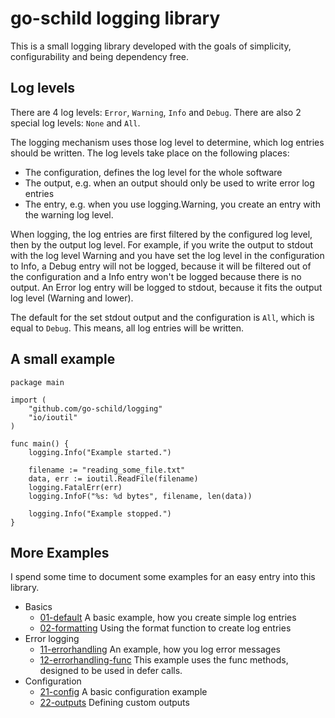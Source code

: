 # go-schild logging library

This is a small logging library developed with the goals of simplicity, configurability and being dependency free.

## Log levels

There are 4 log levels: `Error`, `Warning`, `Info` and `Debug`.
There are also 2 special log levels: `None` and `All`.

The logging mechanism uses those log level to determine, which log entries should be written.
The log levels take place on the following places:

- The configuration, defines the log level for the whole software
- The output, e.g. when an output should only be used to write error log entries
- The entry, e.g. when you use logging.Warning, you create an entry with the warning log level.

When logging, the log entries are first filtered by the configured log level, then by the output log level.
For example, if you write the output to stdout with the log level Warning and you have set the log level in the
configuration to Info, a Debug entry will not be logged, because it will be filtered out of the configuration and
a Info entry won't be logged because there is no output. An Error log entry will be logged to stdout, because it
fits the output log level (Warning and lower).

The default for the set stdout output and the configuration is `All`, which is equal to `Debug`.
This means, all log entries will be written.

## A small example

    package main
    
    import (
        "github.com/go-schild/logging"
        "io/ioutil"
    )
    
    func main() {
        logging.Info("Example started.")
    
        filename := "reading_some_file.txt"
        data, err := ioutil.ReadFile(filename)
        logging.FatalErr(err)
        logging.InfoF("%s: %d bytes", filename, len(data))
        
        logging.Info("Example stopped.")
    }

## More Examples

I spend some time to document some examples for an easy entry into this library.

- Basics
    - [01-default](/go-schild/logging/blob/master/examples/01-default/main.go)
        A basic example, how you create simple log entries
    - [02-formatting](/go-schild/logging/blob/master/examples/02-formatting/main.go)
        Using the format function to create log entries
- Error logging
    - [11-errorhandling](/go-schild/logging/blob/master/examples/11-errorhandling/main.go)
        An example, how you log error messages 
    - [12-errorhandling-func](/go-schild/logging/blob/master/examples/12-errorhandling-func/main.go)
        This example uses the func methods, designed to be used in defer calls.
- Configuration
    - [21-config](/go-schild/logging/blob/master/examples/21-config/main.go)
        A basic configuration example
    - [22-outputs](/go-schild/logging/blob/master/examples/22-outputs/main.go)
        Defining custom outputs
